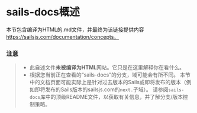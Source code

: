 # sails-docs概述

本节包含编译为HTML的.md文件，并最终为该链接提供内容 https://sailsjs.com/documentation/concepts。

### 注意
> - 此自述文件**未被编译为HTML**网站。它只是在这里解释你在看什么。
> - 根据您当前正在查看的“sails-docs”的分支，域可能会有所不同。 本节中的文档页面可能实际上是针对过去版本的Sails或即将发布的版本（例如即将发布的Sails版本的sailsjs.com的`next.`子域）。 请参阅`sails-docs`库中的顶级README文件，以获取有关信息，并了解分支/版本控制策略。


<docmeta name="notShownOnWebsite" value="true">
